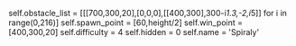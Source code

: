 self.obstacle_list = [[[700,300,20],[0,0,0],[[400,300],300-i*1.3,-2,i*5]] for i in range(0,216)]
self.spawn_point = [60,height/2]
self.win_point = [400,300,20]
self.difficulty = 4
self.hidden = 0
self.name = 'Spiraly'